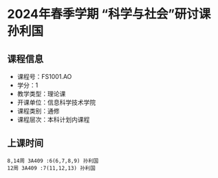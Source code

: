 # 2024年春季学期 “科学与社会”研讨课 孙利国






## 课程信息

- 课程号：FS1001.AO
- 学分：1
- 教学类型：理论课
- 开课单位：信息科学技术学院
- 课程类别：通修
- 课程层次：本科计划内课程

## 上课时间

```
8,14周 3A409 :6(6,7,8,9) 孙利国
12周 3A409 :7(11,12,13) 孙利国
```

